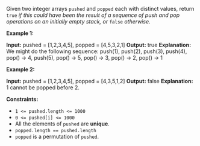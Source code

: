 
Given two integer arrays  `pushed`  and  `popped`  each with distinct values, return  `true` _if this could have been the result of a sequence of push and pop operations on an initially empty stack, or_ `false` _otherwise._

**Example 1:**

**Input:** pushed = [1,2,3,4,5], popped = [4,5,3,2,1]
**Output:** true
**Explanation:** We might do the following sequence:
push(1), push(2), push(3), push(4),
pop() -> 4,
push(5),
pop() -> 5, pop() -> 3, pop() -> 2, pop() -> 1

**Example 2:**

**Input:** pushed = [1,2,3,4,5], popped = [4,3,5,1,2]
**Output:** false
**Explanation:** 1 cannot be popped before 2.

**Constraints:**

-   `1 <= pushed.length <= 1000`
-   `0 <= pushed[i] <= 1000`
-   All the elements of  `pushed`  are  **unique**.
-   `popped.length == pushed.length`
-   `popped`  is a permutation of  `pushed`.